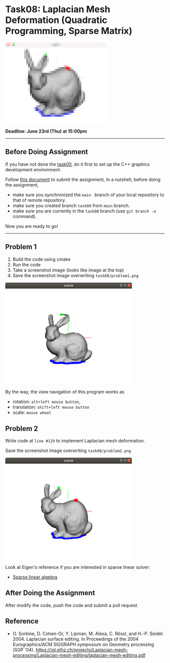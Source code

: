 # Task08: Laplacian Mesh Deformation (Quadratic Programming, Sparse Matrix)

![preview](preview.png)

**Deadline: June 23rd (Thu) at 15:00pm**

----

## Before Doing Assignment

If you have not done the [task00](../task00), do it first to set up the C++ graphics development environment.

Follow [this document](../doc/submit.md) to submit the assignment, In a nutshell, before doing the assignment,  
- make sure you synchronized the `main ` branch of your local repository  to that of remote repository.
- make sure you created branch `task08` from `main` branch.
- make sure you are currently in the `task08` branch (use `git branch -a` command).

Now you are ready to go!

---

## Problem 1

1. Build the code using cmake
2. Run the code
3. Take a screenshot image (looks like image at the top)
4. Save the screenshot image overwriting `task08/problem1.png`

<img src="problem1.png" width="400">

By the way, the view navigation of this program works as 
- rotation: `alt+left mouse button`,
- translation: `shift+left mouse button`
- scale: `mouse wheel`

## Problem 2

Write code at `line #129` to implement Laplacian mesh deformation.

Save the screenshot image overwriting `task08/problem2.png`

<img src="problem2.png" width="400">

Look at Eigen's reference if you are interested in sparse linear solver: 
- [Sparse linear algebra
  ](https://eigen.tuxfamily.org/dox/group__Sparse__chapter.html)

## After Doing the Assignment

After modify the code, push the code and submit a pull request. 



## Reference 

- O. Sorkine, D. Cohen-Or, Y. Lipman, M. Alexa, C. Rössl, and H.-P. Seidel. 2004. Laplacian surface editing. In Proceedings of the 2004 Eurographics/ACM SIGGRAPH symposium on Geometry processing (SGP '04). https://igl.ethz.ch/projects/Laplacian-mesh-processing/Laplacian-mesh-editing/laplacian-mesh-editing.pdf
